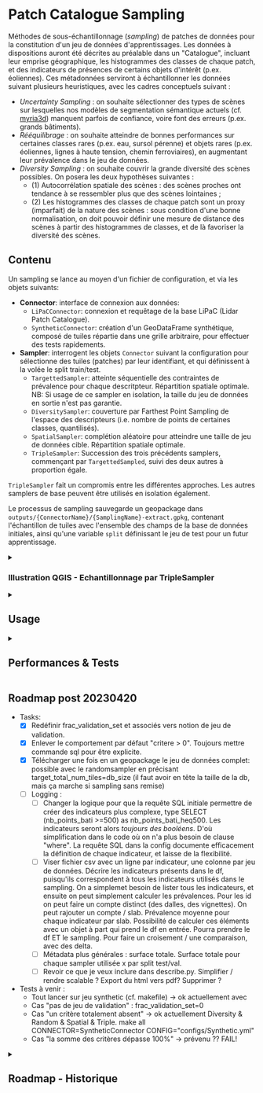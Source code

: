 # Patch Catalogue Sampling

Méthodes de sous-échantillonnage (*sampling*) de patches de données pour la constitution d'un jeu de données d'apprentissages.
Les données à dispositions auront été décrites au préalable dans un "Catalogue", incluant leur emprise géographique, les histogrammes des classes de chaque patch, et des indicateurs de présences de certains objets d'intérêt (p.ex. éoliennes). Ces métadonnées serviront à échantillonner les données suivant plusieurs heuristiques, avec les cadres conceptuels suivant :

- *Uncertainty Sampling* : on souhaite sélectionner des types de scènes sur lesquelles nos modèles de segmentation sémantique actuels (cf. [myria3d](https://github.com/IGNF/myria3d)) manquent parfois de confiance, voire font des erreurs (p.ex. grands bâtiments).
- *Rééquilibrage* : on souhaite atteindre de bonnes performances sur certaines classes rares (p.ex. eau, sursol pérenne) et objets rares (p.ex. éoliennes, lignes à haute tension, chemin ferroviaires), en augmentant leur prévalence dans le jeu de données.
- *Diversity Sampling* : on souhaite couvrir la grande diversité des scènes possibles. On posera les deux hypothèses suivantes : 
    - (1) Autocorrélation spatiale des scènes : des scènes proches ont tendance à se ressembler plus que des scènes lointaines ; 
    - (2) Les histogrammes des classes de chaque patch sont un proxy (imparfait) de la nature des scènes : sous condition d'une bonne normalisation, on doit pouvoir définir une mesure de distance des scènes à partir des histogrammes de classes, et de là favoriser la diversité des scènes.

## Contenu

Un sampling se lance au moyen d'un fichier de configuration, et via les objets suivants:

- **Connector**: interface de connexion aux données: 
    - `LiPaCConnector`: connexion et requêtage de la base LiPaC (Lidar Patch Catalogue).
    - `SyntheticConnector`: création d'un GeoDataFrame synthétique, composé de tuiles répartie dans une grille arbitraire, pour effectuer des tests rapidements.
- **Sampler**: interrogent les objets `Connector` suivant la configuration pour sélectionne des tuiles (patches) par leur identifiant, et qui définissent à la volée le split train/test.
    - `TargettedSampler`: atteinte séquentielle des contraintes de prévalence pour chaque descritpteur. Répartition spatiale optimale. NB: Si usage de ce sampler en isolation, la taille du jeu de données en sortie n'est pas garantie.
    - `DiversitySampler`: couverture par Farthest Point Sampling de l'espace des descripteurs (i.e. nombre de points de certaines classes, quantilisés).
    - `SpatialSampler`: complétion aléatoire pour atteindre une taille de jeu de données cible. Répartition spatiale optimale.
    - `TripleSampler`: Succession des trois précédents samplers, commençant par `TargettedSampled`, suivi des deux autres à proportion égale.

`TripleSampler` fait un compromis entre les différentes approches. Les autres samplers de base peuvent être utilisés en isolation également.

Le processus de sampling sauvegarde un geopackage dans `outputs/{ConnectorName}/{SamplingName}-extract.gpkg`, contenant l'échantillon de tuiles avec l'ensemble des champs de la base de données initiales, ainsi qu'une variable `split` définissant le jeu de test pour un futur apprentissage.


<details>
<summary><h3>Illustration QGIS - Echantillonnage par TripleSampler</h3></summary>

- A partir de 40 dalles voisines, c'est-à-dire 16000 patches en tout, 893 patches sont échantillonnées, soit environ 6% de la zone.
- Chaque sampler apporte sa contribution (`TargettedSampler`: jaune, `DiversitySampler`: violet, `SpatialSampler`: marron)
- Les zones de bâti et d'eau sont bien représentées, conformément à la configuration de l'échantillonnage.
- Les tuiles du jeu de test sont quadrillées (zoom nécessaire). Elles sont réparties de façon homogène dans le jeu de données, et ce pour chaque sampler :
    - Spatiallement `TargettedSampler`: on couvre un maximum de dalles pour chaque critère.
    - Par les histogrammes de classes pour le `DiversitySampler`, afin que le jeu de test couvre le même espace des histogrammes que le jeu de train, mais simplement de façon moins dense.
    - Spatiallement pour le `SpatialSampler`: on couvre un maximum de dalles.

![](img/TripleSampler-example-by-sampler.png)

- Sur la dalle suivante, le `DiversitySampler` (violet) se concentre sur les panneaux solaires au sud-est. Cet exemple illustre la capacité de ce sampler à identifier des scènes atypiques pour les inclures dans le jeu de données.
- Les zones de bâti sont couverte par trois patches choisis par le `TargettedSampler` (jaune), dont une de test (quadrillage).
- Au sein d'une seule dalle, le choix du `SpatialSampler` se fait de façon aléatoire, ce qui sélectionne des zones plus naturelles et forestières (marron). 

![](img/TripleSampler-example-0954_6338-by-sampler.png)

</details>

<details>
<summary><h2>Usage</h2></summary>

### Mettre en place l'environnement virtual conda:
```bash
conda install mamba --yes -n base -c conda-forge
mamba env create -f environment.yml
```
### Lancer un échantillonnage "triple" sur des données synthétiques :
```python
conda activate pacasam
python ./src/pacasam/main.py --config_file=configs/Synthetic.yml --connector_class=SyntheticConnector --sampler_class=TripleSampler
```
### Lancer un échantillonnage sur des données réelles - base PostGIS LiPaC:

1. Créer sa configuration dans le dossier `configs` (cf. `configs/Lipac.yml`). Vérifier notamment les champs liés à la base de données PostGIS à requêter.

2. Créer un fichier `credentials.yml` avec les champs `DB_LOGIN` et `DB_PASSWORD`, contenant les éléments de connexion à au catalogue de patch (droits en lecture nécessaires).

3. (Optionnel) Afficher les options de sampling. 

```bash
python ./src/pacasam/main.py --help
```
Par défaut la base LiPaC est interrogée.

4. Lancer le sampling.
```bash
conda activate pacasam
python ./src/pacasam/main.py --config_file=lipac/Synthetic.yml
```
Pour produire un rapport html interactif de statistiques descriptives, deux options:
- Précisier `make_html_report=Y` lors de l'échantillonnage.
- Décrire un geopackage existant. Afficher les options avec:
    ```bash
    python ./src/pacasam/dataviz/describe.py --help
    ```

</details>


<details>
<summary><h2>Performances & Tests</h2></summary>

Passage à l'échelle : Tests OK avec 4M de tuiles (et ~20 variables) sur machine locale avec 7.2GB de RAM -> taille totale fait 600MB environ. Le sampling FPS se fait par parties si nécessaires (p.ex. par 100k samples successifs). 
</details>

## Roadmap post 20230420

- Tasks:
    - [X] Redéfinir frac_validation_set et associés vers notion de jeu de validation.
    - [X] Enlever le comportement par défaut "critere > 0". Toujours mettre commande sql pour être explicite.
    - [X] Télécharger une fois en un geopackage le jeu de données complet: possible avec le randomsampler en précisant target_total_num_tiles=db_size (il faut avoir en tête la taille de la db, mais ça marche si sampling sans remise)
    - [ ] Logging :
        - [ ] Changer la logique pour que la requête SQL initiale permettre de créer des indicateurs plus complexe, type SELECT (nb_points_bati >=500) as nb_points_bati_heq500. Les indicateurs seront alors *toujours des booléens*. D'où simplification dans le code où on n'a plus besoin de clause "where". La requête SQL dans la config documente efficacement la définition de chaque indicateur, et laisse de la flexibilité.
        - [ ] Viser fichier csv avec un ligne par indicateur, une colonne par jeu de données. Décrire les indicateurs présents dans le df, puisqu'ils correspondent à tous les indicateurs utilisés dans le sampling. On a simplemet besoin de lister tous les indicateurs, et ensuite on peut simplement calculer les prévalences. Pour les id on peut faire un compte distinct (des dalles, des vignettes). On peut rajouter un compte / slab. Prévalence moyenne pour chaque indicateur par slab.
        Possibilité de calculer ces éléments avec un objet à part qui prend le df en entrée. Pourra prendre le df ET le sampling. Pour faire un croisement / une comparaison, avec des delta.
        - [ ] Métadata plus générales : surface totale. Surface totale pour chaque sampler utilisée x par split test/val.
        - [ ] Revoir ce que je veux inclure dans describe.py. Simplifier / rendre scalable ? Export du html vers pdf? Supprimer ?

- Tests à venir :
    - Tout lancer sur jeu synthetic (cf. makefile) -> ok actuellement avec 
    - Cas "pas de jeu de validation" : frac_validation_set=0
    - Cas "un critère totalement absent" -> ok actuellement Diversity & Random & Spatial & Triple.
        make all  CONNECTOR=SyntheticConnector CONFIG="configs/Synthetic.yml"
    - Cas "la somme des critères dépasse 100%" -> prévenu ?? FAIL!


<details>
<summary><h2> Roadmap - Historique </h2></summary>

- Structure :
    - [X] mise en place espace de travail
        - [X] repo github, env, connector, structure... attention aux credentials.
    - Objets: connector, une config, un sampler. 
        - entrée : config et contraintes sur chaque critère
        - tout le système pour requêter la BD, le plus indépendant du schéma possible (connecteur + config mdp).
        - Le système de sauvegarde du sampling = un listing des id à conserver + les géométries pour possibilité d'inspection dans QGIS --> dump direct d'une sous sélection de la base en geopackage.
    - [X] Fonctionnalités de bases des connecteurs:
        - [X] Requêter si indicateur binaire est vrai (Nota: doit on faire aussi si faux ?)
        - [X] Compléter aléatoirement avec d'autres ids
        - [X] Faire un extract sur la base des ids.
        - [X] Requête spatialement distribuée. Si large base (> seuil), travailler par chunk, puis redistribution eventuelle dans la sélection.
    - [X] Connecteur "données synthétique"
    - [X] Connecteur LiPaC
    - [X] *random* completion -> spatial sampling for completion.
- [X] Prise en main PGADMIN ou BDBeaver pour anticipation des opérations copie+manipulation. Idée de "version de référence" maintenue dont partent des copies / enrichissements, qui se feraient avec des requêtes simples.
- [X] API unique pour les samplers, dans run.py, avec config en argument.
- [X] Renommer criteria dans config pour préciser qu'il s'agit de targetted sampling. Le nommer par le nom de la classe !
- [X] Possibilité d'un filtre en amont sur la BD. 
    - Filtre nb_points > 50. (Mais qu'en est-il de l'eau alors ?...)
    - Filtre sur les chantier, pour exclure ou inclure certains, et créer le **jeu de test de façon exclusive**.
    - (Peut-être mise en mémoire alors de la BD filtrée, avec un connecteur type GeoDataFrame ? (Vérifier que ça scalera). -6> pas très satisfaisant, enlève l'intérêt d'une base "online" facilement inspectable.
- Optimisation :
    - [X] Config de base avec l'ensemble des indicateurs, pour tests sur 250km² et une npremière viz. 
    - [X] Spatiale Sampling par itération sur les dalles et sélection d'un patch à chaque fois.
        On peut envisager une méthode effficae où on attribue un index à chaque patch au sein de chaque dalle, et ensuite on filtre avec un seuil ? Overkill, commencer simple : on devrait sélectionner max 5 patches en conditions réelles. MAIS : les patches ne seront pas optimisés spatialement entre des dalles adjacentes, juste bien répartie par grille. Semble OK.
        - [X] Version "in memory" qui nécessite de charger id et dalle en mémoire.
    - [X] Seeds to have a reproductible dataset. Works with postgis as well?
    - [X] Diversity sampling : Sampling prenant en compte des clusters 'e.g. les deciles de chaque classe, croisés ensemble), de façon représentative, et spatialisée.
        - [X] Contrôle et paramétrisation des éléments du diversity sampling. En gros, les différents indicators à définir par des requêter sql (si différent du nom de base, cf. targets_for_TargettedSampler). Être capable de faire une unique requete sql pour remplacer l'usage de sampler.extract qui n'est pas prévue pour ça.
    - [X] Separate spatial and random samplers.
- Extraction
    - [X] Extract geopackage des métadonnées

</details>
